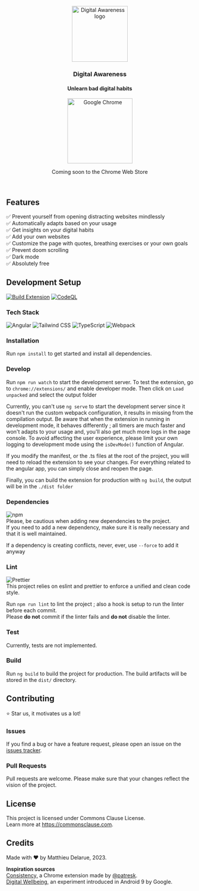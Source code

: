 <p align="center">
     
  <img width="150" src="https://github.com/MatthewDlr/Digital-Awareness/assets/57815261/0ec3f885-5c1a-4898-b351-fce217ca932b" alt="Digital Awareness logo">
</p>

<h3 align="center">Digital Awareness</h3>
<h4 align="center">Unlearn bad digital habits</h4>


<p align="center">
  
  <img width="175" src="https://img.shields.io/badge/Google_chrome-4285F4?style=for-the-badge&logo=Google-chrome&logoColor=white" alt="Google Chrome"> 
  <p align="center">Coming soon to the Chrome Web Store</p>

</p>

<br>

## Features
✅ Prevent yourself from opening distracting websites mindlessly <br>
✅ Automatically adapts based on your usage <br>
✅ Get insights on your digital habits <br>
✅ Add your own websites <br>
✅ Customize the page with quotes, breathing exercises or your own goals <br>
✅ Prevent doom scrolling <br>
✅ Dark mode <br>
✅ Absolutely free <br>

## Development Setup
[![Build Extension](https://github.com/MatthewDlr/Digital-Awareness/actions/workflows/build.yml/badge.svg)](https://github.com/MatthewDlr/Digital-Awareness/actions/workflows/build.yml)
[![CodeQL](https://github.com/MatthewDlr/Digital-Awareness/actions/workflows/github-code-scanning/codeql/badge.svg)](https://github.com/MatthewDlr/Digital-Awareness/actions/workflows/github-code-scanning/codeql)

### Tech Stack
![Angular](https://img.shields.io/badge/Angular-DD0031?style=for-the-badge&logo=angular&logoColor=white)
![Tailwind CSS](https://img.shields.io/badge/Tailwind_CSS-38B2AC?style=for-the-badge&logo=tailwind-css&logoColor=white)
![TypeScript](https://img.shields.io/badge/TypeScript-007ACC?style=for-the-badge&logo=typescript&logoColor=white)
![Webpack](https://img.shields.io/badge/Webpack-8DD6F9?style=for-the-badge&logo=Webpack&logoColor=white)

### Installation
Run `npm install` to get started and install all dependencies.

### Develop
Run `npm run watch` to start the development server.
To test the extension, go to `chrome://extensions/` and enable developer mode.
Then click on `Load unpacked` and select the output folder

Currently, you can't use `ng serve` to start the development server since it doesn't run the custom webpack configuration, it results in missing from the compilation output.
Be aware that when the extension in running in development mode, it behaves differently ; all timers are much faster and won't adapts to your usage and, you'll also get much more logs in the page console. To avoid affecting the user experience, please limit your own logging to development mode using the `isDevMode()` function of Angular.

If you modify the manifest, or the .ts files at the root of the project, you will need to reload the extension to see your changes.
For everything related to the angular app, you can simply close and reopen the page. 

Finally, you can build the extension for production with `ng build`, the output will be in the `./dist folder`

### Dependencies
![npm](https://img.shields.io/badge/npm-CB3837?style=for-the-badge&logo=npm&logoColor=white) <br>
Please, be cautious when adding new dependencies to the project. <br>
If you need to add a new dependency, make sure it is really necessary and that it is well maintained.

If a dependency is creating conflicts, never, ever, use `--force` to add it anyway<br>

### Lint
![Prettier](https://img.shields.io/badge/prettier-1A2C34?style=for-the-badge&logo=prettier&logoColor=F7BA3E) <br>
This project relies on eslint and prettier to enforce a unified and clean code style.

Run `npm run lint` to lint the project ; also a hook is setup to run the linter before each commit. <br>
Please **do not** commit if the linter fails and **do not** disable the linter.

### Test
Currently, tests are not implemented.

### Build
Run `ng build` to build the project for production. 
The build artifacts will be stored in the `dist/` directory.

## Contributing
⭐ Star us, it motivates us a lot!

### Issues
If you find a bug or have a feature request, please open an issue on the [issues tracker](https://github.com/MatthewDlr/Digital-Awareness/issues).

### Pull Requests
Pull requests are welcome. Please make sure that your changes reflect the vision of the project.

## License
This project is licensed under Commons Clause License. <br>
Learn more at https://commonsclause.com.

## Credits
Made with ❤️ by Matthieu Delarue, 2023. <br>

**Inspiration sources** <br>
<a href="https://github.com/patresk/consistency" target="_blank">Consistency,</a> a Chrome extension made by [@patresk](https://github.com/patresk). <br>
<a href="https://www.android.com/digital-wellbeing" target="_blank">Digital Wellbeing,</a> an experiment introduced in Android 9 by Google. <br>

